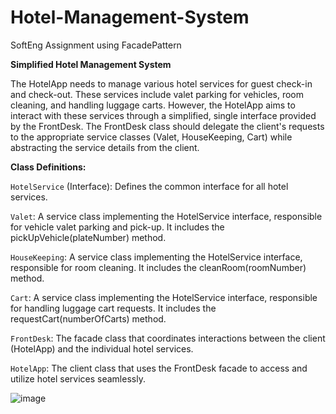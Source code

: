 # Hotel-Management-System
SoftEng Assignment using FacadePattern

**Simplified Hotel Management System**

The HotelApp needs to manage various hotel services for guest check-in and check-out. These services include valet parking for vehicles, room cleaning, and handling luggage carts. However, the HotelApp aims to interact with these services through a simplified, single interface provided by the FrontDesk. The FrontDesk class should delegate the client's requests to the appropriate service classes (Valet, HouseKeeping, Cart) while abstracting the service details from the client.

**Class Definitions:**

`HotelService` (Interface): Defines the common interface for all hotel services.

`Valet`: A service class implementing the HotelService interface, responsible for vehicle valet parking and pick-up. It includes the pickUpVehicle(plateNumber) method.

`HouseKeeping`: A service class implementing the HotelService interface, responsible for room cleaning. It includes the cleanRoom(roomNumber) method.

`Cart`: A service class implementing the HotelService interface, responsible for handling luggage cart requests. It includes the requestCart(numberOfCarts) method.

`FrontDesk`: The facade class that coordinates interactions between the client (HotelApp) and the individual hotel services.

`HotelApp`: The client class that uses the FrontDesk facade to access and utilize hotel services seamlessly.

![image](fuml.jpeg)
